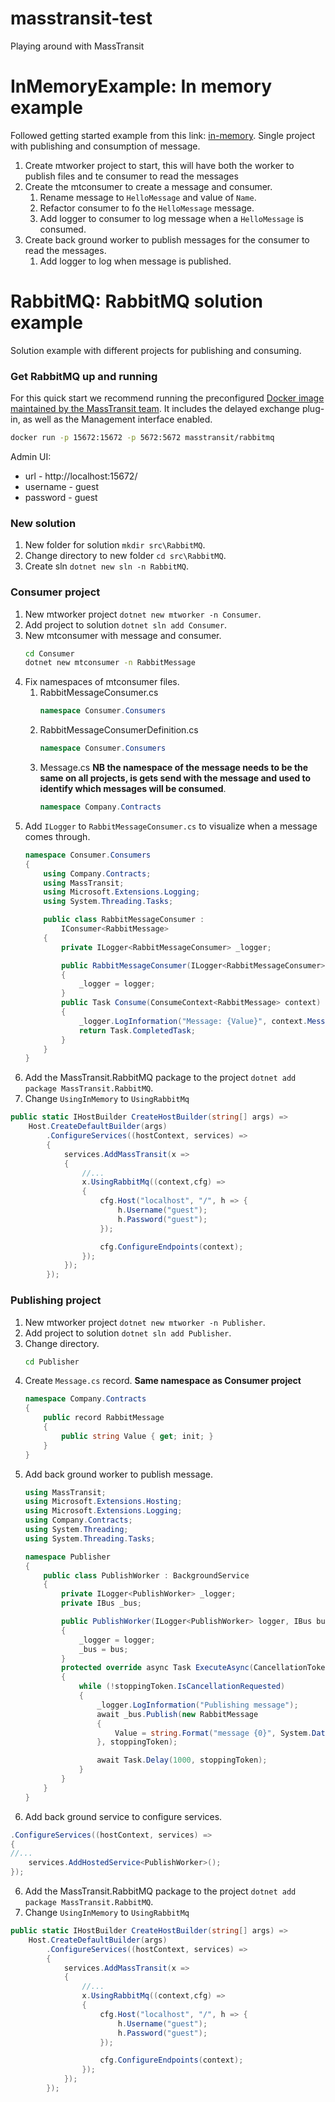 # masstransit-test
Playing around with MassTransit

# InMemoryExample: In memory example
Followed getting started example from this link: [in-memory](https://masstransit-project.com/quick-starts/in-memory.html).
Single project with publishing and consumption of message.

1. Create mtworker project to start, this will have both the worker to publish files and te consumer to read the messages
2. Create the mtconsumer to create a message and consumer.
    1. Rename message to `HelloMessage` and value of `Name`.
    2. Refactor consumer to fo the `HelloMessage` message.
    3. Add logger to consumer to log message when a `HelloMessage` is consumed.
3. Create back ground worker to publish messages for the consumer to read the messages.
    1. Add logger to log when message is published.

# RabbitMQ: RabbitMQ solution example
Solution example with different projects for publishing and consuming.

### Get RabbitMQ up and running
For this quick start we recommend running the preconfigured [Docker image maintained by the MassTransit team](https://github.com/MassTransit/docker-rabbitmq). It includes the delayed exchange plug-in, as well as the Management interface enabled.
```bash
docker run -p 15672:15672 -p 5672:5672 masstransit/rabbitmq
```
Admin UI: 
- url - http://localhost:15672/
- username - guest
- password - guest

### New solution
1. New folder for solution `mkdir src\RabbitMQ`.
2. Change directory to new folder `cd src\RabbitMQ`.
3. Create sln `dotnet new sln -n RabbitMQ`.

### Consumer project
1. New mtworker project `dotnet new mtworker -n Consumer`.
2. Add project to solution `dotnet sln add Consumer`.
3. New mtconsumer with message and consumer.
    ```bash
    cd Consumer
    dotnet new mtconsumer -n RabbitMessage
    ```
4. Fix namespaces of mtconsumer files.
    1. RabbitMessageConsumer.cs
        ```c#
        namespace Consumer.Consumers
        ```
    2. RabbitMessageConsumerDefinition.cs
        ```c#
        namespace Consumer.Consumers
        ```
    3. Message.cs **NB the namespace of the message needs to be the same on all projects, is gets send with the message and used to identify which messages will be consumed**.
        ```c#
        namespace Company.Contracts
        ```
5. Add `ILogger` to `RabbitMessageConsumer.cs` to visualize when a message comes through.
    ```c#
    namespace Consumer.Consumers
    {
        using Company.Contracts;
        using MassTransit;
        using Microsoft.Extensions.Logging;
        using System.Threading.Tasks;

        public class RabbitMessageConsumer :
            IConsumer<RabbitMessage>
        {
            private ILogger<RabbitMessageConsumer> _logger;

            public RabbitMessageConsumer(ILogger<RabbitMessageConsumer> logger)
            {
                _logger = logger;
            }
            public Task Consume(ConsumeContext<RabbitMessage> context)
            {
                _logger.LogInformation("Message: {Value}", context.Message.Value);
                return Task.CompletedTask;
            }
        }
    }
    ```
6. Add the MassTransit.RabbitMQ package to the project `dotnet add package MassTransit.RabbitMQ`.
7. Change `UsingInMemory` to `UsingRabbitMq`
```c#
public static IHostBuilder CreateHostBuilder(string[] args) =>
    Host.CreateDefaultBuilder(args)
        .ConfigureServices((hostContext, services) =>
        {
            services.AddMassTransit(x =>
            {
                //...
                x.UsingRabbitMq((context,cfg) =>
                {
                    cfg.Host("localhost", "/", h => {
                        h.Username("guest");
                        h.Password("guest");
                    });

                    cfg.ConfigureEndpoints(context);
                });
            });
        });
```

### Publishing project
1. New mtworker project `dotnet new mtworker -n Publisher`.
2. Add project to solution `dotnet sln add Publisher`.
3. Change directory.
    ```bash
    cd Publisher
    ```
3. Create `Message.cs` record. **Same namespace as Consumer project**
    ```c#
    namespace Company.Contracts
    {
        public record RabbitMessage
        {
            public string Value { get; init; }
        }
    }
    ```
4. Add back ground worker to publish message.
    ```c#
    using MassTransit;
    using Microsoft.Extensions.Hosting;
    using Microsoft.Extensions.Logging;
    using Company.Contracts;
    using System.Threading;
    using System.Threading.Tasks;

    namespace Publisher
    {
        public class PublishWorker : BackgroundService
        {
            private ILogger<PublishWorker> _logger;
            private IBus _bus;

            public PublishWorker(ILogger<PublishWorker> logger, IBus bus)
            {
                _logger = logger;
                _bus = bus;
            }
            protected override async Task ExecuteAsync(CancellationToken stoppingToken)
            {
                while (!stoppingToken.IsCancellationRequested)
                {
                    _logger.LogInformation("Publishing message");
                    await _bus.Publish(new RabbitMessage
                    {
                        Value = string.Format("message {0}", System.DateTime.Now)
                    }, stoppingToken);

                    await Task.Delay(1000, stoppingToken);
                }
            }
        }
    }
    ```
5. Add back ground service to configure services.
```c#
.ConfigureServices((hostContext, services) =>
{
//...
    services.AddHostedService<PublishWorker>();
});
```
6. Add the MassTransit.RabbitMQ package to the project `dotnet add package MassTransit.RabbitMQ`.
7. Change `UsingInMemory` to `UsingRabbitMq`
```c#
public static IHostBuilder CreateHostBuilder(string[] args) =>
    Host.CreateDefaultBuilder(args)
        .ConfigureServices((hostContext, services) =>
        {
            services.AddMassTransit(x =>
            {
                //...
                x.UsingRabbitMq((context,cfg) =>
                {
                    cfg.Host("localhost", "/", h => {
                        h.Username("guest");
                        h.Password("guest");
                    });

                    cfg.ConfigureEndpoints(context);
                });
            });
        });
```